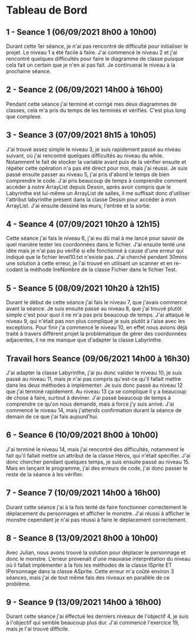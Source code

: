 # Tableau de Bord

## 1 - Seance 1 (06/09/2021 8h00 à 10h00) 
Durant cette 1er séance, je n'ai pas rencontré de difficulté pour initialiser le projet. Le niveau 1 a été facile à faire. J'ai commencé le niveau 2 et j'ai rencontré quelques difficultés pour faire le diagramme de classe puisque cela fait un certain que je n'en ai pas fait. Je continuerai le niveau à la prochaine séance.

## 2 - Seance 2 (06/09/2021 14h00 à 16h00) 
Pendant cette séance j'ai terminé et corrigé mes deux diagrammes de classes, cela m'a pris du temps de les terminés et vérifiés. C'est plus long que complexe.

## 3 - Seance 3 (07/09/2021 8h15 à 10h05)
J'ai trouvé assez simple le niveau 3, je suis rapidement passé au niveau suivant, où j'ai rencontré quelques difficultés au niveau du while. Notamment le fait de stocker la variable avant puis de la vérifier ensuite et répéter cette opération n'a pas été direct pour moi, mais j'ai réussi. Je suis passé ensuite passer au niveau 5, j'ai pris d'abord le temps de bien comprendre le code. J'ai pris beaucoup de temps à comprendre comment accéder à notre ArrayList depuis Dessin, après avoir compris que le Labyrinthe est lui-même un ArrayList de salles, il me suffisait donc d'utiliser l'attribut labyrinthe présent dans la classe Dessin pour accéder à mon ArrayList. J'ai ensuite dessiné les murs, l'entrée et la sortie.

## 4 - Seance 4 (07/09/2021 10h20 à 12h15)
Cette séance j'ai fais le niveau 6, j'ai eu dû mal à me lancé pour savoir de quel manière tester les coordonnées dans le fichier. J'ai ensuite tenté une idée mais je n'ai pas pu vérifié si elle fonctionné à cause d'une erreur qui indiqué que le fichier level10.txt n'existe pas. J'ai cherché pendant 30mins une solution à cette erreur, je l'ai trouvé en utilisant un scanner et en re-codant la méthode lireNombre de la classe Fichier dans le fichier Test.

## 5 - Seance 5 (08/09/2021 10h20 à 12h15)
Durant le début de cette séance j'ai fais le niveau 7, que j'avais commencé avant la séance. Je suis ensuite passé au niveau 8, que j'ai trouvé plutôt simple c'est pour quoi il ne m'a pas pris beaucoup de temps. J'ai attaqué le niveau 9, qui n'était pas non plus compliqué je suis plutôt à l'aise avec les exceptions. Pour finir j'a commencé le niveau 10, en effet nous avions déjà traité à travers différent projet la problématique de gérer des coordonnées adjacentes, il ne me manque que d'adapter la classe Labyrinthe.

## Travail hors Seance (09/06/2021 14h00 à 16h30)
J'ai adapter la classe Labyrinthe, j'ai pu donc valider le niveau 10, je suis passé au niveau 11, mais je n'ai pas compris qu'est-ce qu'il fallait mettre dans les deux méthodes à implémenter. Je suis donc passé au niveau 12 que j'ai terminé rapidement. Au niveau 13 ça se complique il y a beaucoup de chose à faire, surtout à deviner. J'ai passé beaucoup de temps à comprendre ce qu'on nous demandé, mais à force j'y suis arrivé. J'ai commencé le niveau 14, mais j'attends confirmation durant la séance de demain de ce que j'ai fais aujourd'hui.

## 6 - Seance 6 (10/09/2021 8h00 à 10h00)
J'ai terminé le niveau 14, mais j'ai rencontré des difficultés, notamment le fait qu'il fallait mettre un attribut de la classe Héros, qui n'était spécifier. J'ai donc chercher pendant quelques temps, je suis ensuite passé au niveau 15. Mais en lançant le programme, j'ai des erreurs de code, j'ai donc passer le reste de la séance à les vérifier.

## 7 - Seance 7 (10/09/2021 14h00 à 16h00)
Durant cette séance j'ai à la fois tenté de faire fonctionner correctement le déplacement du personnages et afficher le monstre. J'ai réussi à afficher le monstre cependant je n'ai pas réussi à faire le déplacement correctement.

## 8 - Seance 8 (13/09/2021 8h00 à 10h00)
Avec Julian, nous avons trouvé la solution pour déplacer le personnage et donc le monstre. L'erreur provenait d'une mauvaise interprétation du niveau où il fallait implémenter à la fois les méthodes de la classe ISprite ET IPersonnage dans la classe ASprite. Cette erreur m'a coûté environ 3 séances, mais j'ai de tout même fais des niveaux en parallèle de ce problème.

## 9 - Seance 9 (13/09/2021 14h00 à 16h00)
Durant cette séance j'ai éffectué les derniers niveaux de l'objectif 4, je suis à l'objectif qui semble beaucoup plus dur. J'ai commencé l'exercice 19, mais je l'ai trouvé difficile.